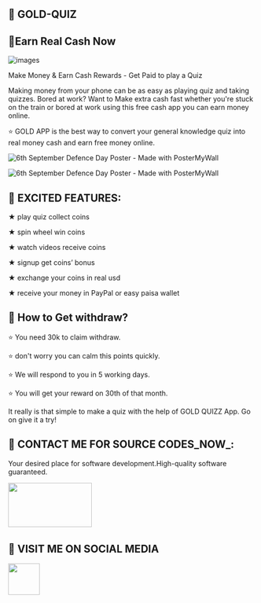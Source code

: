 ## :tada: GOLD-QUIZ
## :tada:Earn Real Cash Now
                                   
![images](https://user-images.githubusercontent.com/112378013/192100609-b5d62578-3cf5-4bfe-8730-6297e339fdb0.jpg)

Make Money & Earn Cash Rewards - Get Paid to play a Quiz

Making money from your phone can be as easy as playing quiz
and taking quizzes. Bored at work?
Want to Make extra cash fast whether you're stuck on the train or bored at work using this free cash app you can earn money online.

⭐ GOLD APP is the best way to convert your general knowledge quiz into real money cash and earn free money online.


![6th September Defence Day Poster - Made with PosterMyWall](https://user-images.githubusercontent.com/112378013/192102472-66952595-8b8c-4385-a8d3-a3edd7bfc2a4.jpg)

![6th September Defence Day Poster - Made with PosterMyWall](https://user-images.githubusercontent.com/112378013/192102627-764b6bb3-6622-4c0c-ae24-c893a8d07877.jpg)

## :tada: EXCITED FEATURES:
★ play quiz collect coins

★ spin wheel win coins

★	watch videos receive coins

★	signup get coins’ bonus

★	exchange your coins in real usd

★	receive your money in PayPal or easy paisa wallet

## :tada: How to Get withdraw?

⭐ You need 30k to claim withdraw.

⭐ don't worry you can calm this points quickly.

⭐ We will respond to you in 5 working days.

⭐ You will get your reward on 30th of that month.


It really is that simple to make a quiz with the help of GOLD QUIZZ App. Go on give it a try!

## :tada: CONTACT ME FOR SOURCE CODES_NOW_:

Your desired place for software development.High-quality software guaranteed.

<a href="https://wa.link/1f2deb"><img src="https://logos-world.net/wp-content/uploads/2020/05/WhatsApp-Symbol.png" width="170" height="90" /></a>&nbsp;&nbsp;&nbsp;&nbsp;&nbsp;


## :tada: VISIT ME ON SOCIAL MEDIA

<a href="https://www.facebook.com/profile.php?id=100093770020415&mibextid=ZbWKwL"><img src="https://images.app.goo.gl/MAUwbSujRazdQiH67" width="64" height="64" /></a>&nbsp;&nbsp;&nbsp;&nbsp;&nbsp;
